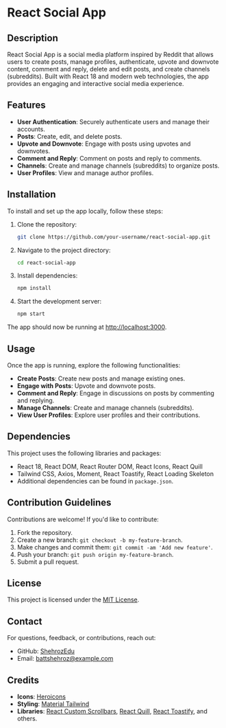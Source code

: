 # React Social App

## Description

React Social App is a social media platform inspired by Reddit that allows users to create posts, manage profiles, authenticate, upvote and downvote content, comment and reply, delete and edit posts, and create channels (subreddits). Built with React 18 and modern web technologies, the app provides an engaging and interactive social media experience.

## Features

- **User Authentication**: Securely authenticate users and manage their accounts.
- **Posts**: Create, edit, and delete posts.
- **Upvote and Downvote**: Engage with posts using upvotes and downvotes.
- **Comment and Reply**: Comment on posts and reply to comments.
- **Channels**: Create and manage channels (subreddits) to organize posts.
- **User Profiles**: View and manage author profiles.

## Installation

To install and set up the app locally, follow these steps:

1. Clone the repository:
    ```bash
    git clone https://github.com/your-username/react-social-app.git
    ```

2. Navigate to the project directory:
    ```bash
    cd react-social-app
    ```

3. Install dependencies:
    ```bash
    npm install
    ```

4. Start the development server:
    ```bash
    npm start
    ```

The app should now be running at [http://localhost:3000](http://localhost:3000).

## Usage

Once the app is running, explore the following functionalities:

- **Create Posts**: Create new posts and manage existing ones.
- **Engage with Posts**: Upvote and downvote posts.
- **Comment and Reply**: Engage in discussions on posts by commenting and replying.
- **Manage Channels**: Create and manage channels (subreddits).
- **View User Profiles**: Explore user profiles and their contributions.

## Dependencies

This project uses the following libraries and packages:

- React 18, React DOM, React Router DOM, React Icons, React Quill
- Tailwind CSS, Axios, Moment, React Toastify, React Loading Skeleton
- Additional dependencies can be found in `package.json`.

## Contribution Guidelines

Contributions are welcome! If you'd like to contribute:

1. Fork the repository.
2. Create a new branch: `git checkout -b my-feature-branch`.
3. Make changes and commit them: `git commit -am 'Add new feature'`.
4. Push your branch: `git push origin my-feature-branch`.
5. Submit a pull request.

## License

This project is licensed under the [MIT License](LICENSE).

## Contact

For questions, feedback, or contributions, reach out:

- GitHub: [ShehrozEdu](https://github.com/ShehrozEdu)
- Email: battshehroz@example.com

## Credits

- **Icons**: [Heroicons](https://heroicons.com/)
- **Styling**: [Material Tailwind](https://www.material-tailwind.com/)
- **Libraries**: [React Custom Scrollbars](https://www.npmjs.com/package/react-custom-scrollbars-2), [React Quill](https://www.npmjs.com/package/react-quill), [React Toastify](https://www.npmjs.com/package/react-toastify), and others.
